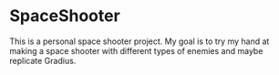 # SpaceShooter

This is a personal space shooter project. My goal is to try my hand at making a space shooter with different types of enemies and maybe replicate Gradius.
